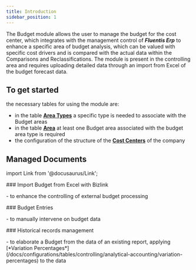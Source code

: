 ```yaml
---
title: Introduction 
sidebar_position: 1
---
```


The Budget module allows the user to manage the budget for the cost center, which integrates with the management control of ***Fluentis Erp*** to enhance a specific area of budget analysis, which can be valued with specific cost drivers and is compared with the actual data within the Comparisons and Reclassifications.
The module is present in the controlling area and requires uploading detailed data through an import from Excel of the budget forecast data.

## To get started
the necessary tables for using the module are:
- in the table [**Area Types**](/docs/controlling/controlling-parametrization/controlling-specific-settings/area-types-areas) a specific type is needed to associate with the Budget areas
- in the table [**Area**](/docs/controlling/controlling-parametrization/controlling-specific-settings/area-types-areas) at least one Budget area associated with the budget area type is required
- the configuration of the structure of the [**Cost Centers**](/docs/controlling/controlling-parametrization/controlling-specific-settings/cost-centers) of the company

## Managed Documents
import Link from '@docusaurus/Link';

<div className="cardContainer">
    <div className="card">
###     <Link to="/docs/controlling/budget/budget-excel-import">Import Budget from Excel with Bizlink </Link>
        <p>- to enhance the controlling of external budget processing</p>
###     <Link to="/docs/controlling/budget/budgeting-records-search" className="bold-link">Budget Entries</Link>
        <p>- to manually intervene on budget data</p>
###     <Link to="/docs/controlling/controlling-recordings/history/recording-history" className="bold-link">Historical records management</Link>
        <p>- to elaborate a Budget from the data of an existing report, applying [*Variation Percentages*](/docs/configurations/tables/controlling/analytical-accounting/variation-percentages) to the data</p>
    </div>
</div>